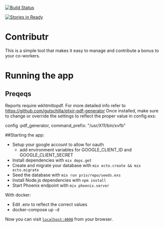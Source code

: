 

[![Build Status](https://travis-ci.org/IngageGroup/Contributr.svg?branch=master)](https://travis-ci.org/IngageGroup/Contributr)


[![Stories in Ready](https://badge.waffle.io/IngageGroup/Contributr.png?label=ready&title=Ready)](https://waffle.io/IngageGroup/Contributr)


# Contributr

This is a simple tool that makes it easy to manage and contribute a bonus to your co-workers. 

# Running the app

## Preqeqs
Reports require wkhtmltopdf. For more detailed info refer to https://github.com/gutschilla/elixir-pdf-generator
Once installed, make sure to change or override the settings to reflect the proper value in config.exs:

config :pdf_generator,
       command_prefix: "/usr/X11/bin/xvfb"


##Starting the app:
  
  * Setup your google account to allow for oauth
    * add environment variables for GOOGLE_CLIENT_ID and GOOGLE_CLIENT_SECRET
  * Install dependencies with `mix deps.get`
  * Create and migrate your database with `mix ecto.create && mix ecto.migrate`
  * Seed the database with `mix run priv/repo/seeds.exs`
  * Install Node.js dependencies with `npm install`
  * Start Phoenix endpoint with `mix phoenix.server`
  
  
With docker:

  * Edit .env to reflect the correct values
  * docker-compose up -d   

Now you can visit [`localhost:4000`](http://localhost:4000) from your browser.

